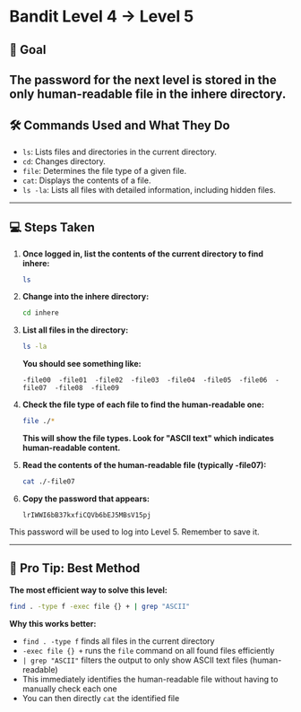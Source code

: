 # Bandit Level 4 → Level 5
## 🎯 Goal
The password for the next level is stored in the only human-readable file in the inhere directory.
---
## 🛠️ Commands Used and What They Do
- `ls`: Lists files and directories in the current directory.
- `cd`: Changes directory.
- `file`: Determines the file type of a given file.
- `cat`: Displays the contents of a file.
- `ls -la`: Lists all files with detailed information, including hidden files.
---
## 💻 Steps Taken
1. **Once logged in, list the contents of the current directory to find inhere:**
   ```bash
   ls
   ```

2. **Change into the inhere directory:**
   ```bash
   cd inhere
   ```

3. **List all files in the directory:**
   ```bash
   ls -la
   ```
   **You should see something like:**
   ```
   -file00  -file01  -file02  -file03  -file04  -file05  -file06  -file07  -file08  -file09
   ```

4. **Check the file type of each file to find the human-readable one:**
   ```bash
   file ./*
   ```
   **This will show the file types. Look for "ASCII text" which indicates human-readable content.**

5. **Read the contents of the human-readable file (typically -file07):**
   ```bash
   cat ./-file07
   ```

6. **Copy the password that appears:**
   ```
   lrIWWI6bB37kxfiCQVb6bEJ5MBsV15pj
   ```

This password will be used to log into Level 5. Remember to save it.

---
## 🚀 Pro Tip: Best Method
**The most efficient way to solve this level:**
```bash
find . -type f -exec file {} + | grep "ASCII"
```
**Why this works better:**
- `find . -type f` finds all files in the current directory
- `-exec file {} +` runs the `file` command on all found files efficiently
- `| grep "ASCII"` filters the output to only show ASCII text files (human-readable)
- This immediately identifies the human-readable file without having to manually check each one
- You can then directly `cat` the identified file

